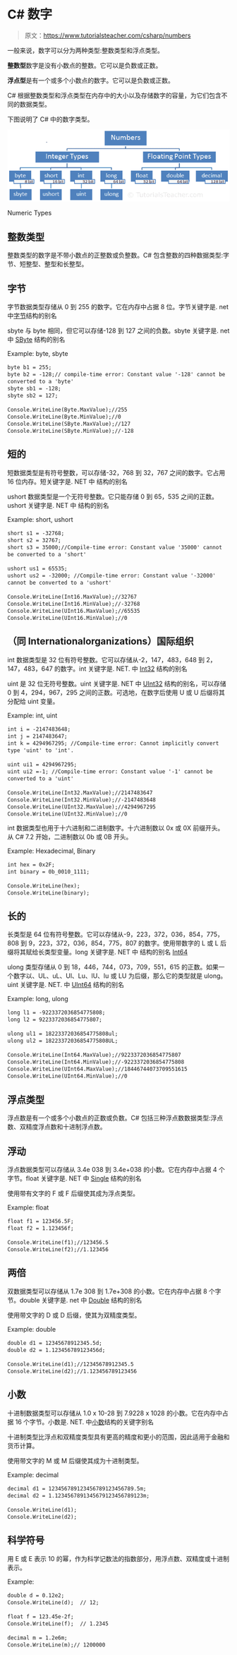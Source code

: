 # C# 数字

> 原文：<https://www.tutorialsteacher.com/csharp/numbers>

一般来说，数字可以分为两种类型:整数类型和浮点类型。

**整数型**数字是没有小数点的整数。它可以是负数或正数。

**浮点型**是有一个或多个小数点的数字。它可以是负数或正数。

C# 根据整数类型和浮点类型在内存中的大小以及存储数字的容量，为它们包含不同的数据类型。

下图说明了 C# 中的数字类型。

[![](img/0399f24f902855e22214c1e30d518858.png)](../../Content/images/csharp/numbers.PNG) 

Numeric Types



## 整数类型

整数类型的数字是不带小数点的正整数或负整数。C# 包含整数的四种数据类型:字节、短整型、整型和长整型。

## 字节

字节数据类型存储从 0 到 255 的数字。它在内存中占据 8 位。字节关键字是. net 中[字节](https://docs.microsoft.com/en-us/dotnet/api/system.byte)结构的别名

sbyte 与 byte 相同，但它可以存储-128 到 127 之间的负数。sbyte 关键字是. net 中 [SByte](https://docs.microsoft.com/en-us/dotnet/api/system.sbyte) 结构的别名

Example: byte, sbyte

```
byte b1 = 255;
byte b2 = -128;// compile-time error: Constant value '-128' cannot be converted to a 'byte'
sbyte sb1 = -128; 
sbyte sb2 = 127; 

Console.WriteLine(Byte.MaxValue);//255
Console.WriteLine(Byte.MinValue);//0
Console.WriteLine(SByte.MaxValue);//127
Console.WriteLine(SByte.MinValue);//-128 
```

## 短的

短数据类型是有符号整数，可以存储-32，768 到 32，767 之间的数字。它占用 16 位内存。短关键字是. NET 中 结构的别名

ushort 数据类型是一个无符号整数。它只能存储 0 到 65，535 之间的正数。ushort 关键字是. NET 中 结构的别名

Example: short, ushort

```
short s1 = -32768;
short s2 = 32767;
short s3 = 35000;//Compile-time error: Constant value '35000' cannot be converted to a 'short'

ushort us1 = 65535;
ushort us2 = -32000; //Compile-time error: Constant value '-32000' cannot be converted to a 'ushort'

Console.WriteLine(Int16.MaxValue);//32767
Console.WriteLine(Int16.MinValue);//-32768
Console.WriteLine(UInt16.MaxValue);//65535
Console.WriteLine(UInt16.MinValue);//0 
```

## （同 Internationalorganizations）国际组织

int 数据类型是 32 位有符号整数。它可以存储从-2，147，483，648 到 2，147，483，647 的数字。int 关键字是. NET. 中 [Int32](https://docs.microsoft.com/en-us/dotnet/api/system.int32) 结构的别名

uint 是 32 位无符号整数。uint 关键字是. NET 中 [UInt32](https://docs.microsoft.com/en-us/dotnet/api/system.uint32) 结构的别名，可以存储 0 到 4，294，967，295 之间的正数。可选地，在数字后使用 U 或 U 后缀将其分配给 uint 变量。

Example: int, uint

```
int i = -2147483648;
int j = 2147483647;
int k = 4294967295; //Compile-time error: Cannot implicitly convert type 'uint' to 'int'.

uint ui1 = 4294967295;
uint ui2 =-1; //Compile-time error: Constant value '-1' cannot be converted to a 'uint'

Console.WriteLine(Int32.MaxValue);//2147483647
Console.WriteLine(Int32.MinValue);//-2147483648
Console.WriteLine(UInt32.MaxValue);//4294967295
Console.WriteLine(UInt32.MinValue);//0 
```

int 数据类型也用于十六进制和二进制数字。十六进制数以 0x 或 0X 前缀开头。从 C# 7.2 开始，二进制数以 0b 或 0B 开头。

Example: Hexadecimal, Binary

```
int hex = 0x2F;
int binary = 0b_0010_1111;

Console.WriteLine(hex);
Console.WriteLine(binary); 
```

## 长的

长类型是 64 位有符号整数。它可以存储从-9，223，372，036，854，775，808 到 9，223，372，036，854，775，807 的数字。使用带数字的 L 或 L 后缀将其赋给长类型变量。long 关键字是. NET 中 结构的别名 [Int64](https://docs.microsoft.com/en-us/dotnet/api/system.int64)

ulong 类型存储从 0 到 18，446，744，073，709，551，615 的正数。如果一个数字以、UL、uL、Ul、Lu、lU、lu 或 LU 为后缀，那么它的类型就是 ulong。uint 关键字是. NET. 中 [UInt64](https://docs.microsoft.com/en-us/dotnet/api/system.uint64) 结构的别名

Example: long, ulong

```
long l1 = -9223372036854775808;
long l2 = 9223372036854775807;

ulong ul1 = 18223372036854775808ul;
ulong ul2 = 18223372036854775808UL;

Console.WriteLine(Int64.MaxValue);//9223372036854775807
Console.WriteLine(Int64.MinValue);//-9223372036854775808
Console.WriteLine(UInt64.MaxValue);//18446744073709551615
Console.WriteLine(UInt64.MinValue);//0 
```

## 浮点类型

浮点数是有一个或多个小数点的正数或负数。C# 包括三种浮点数数据类型:浮点数、双精度浮点数和十进制浮点数。

## 浮动

浮点数据类型可以存储从 3.4e 038 到 3.4e+038 的小数。它在内存中占据 4 个字节。float 关键字是. NET 中 [Single](https://docs.microsoft.com/en-us/dotnet/api/system.single) 结构的别名

使用带有文字的 F 或 F 后缀使其成为浮点类型。

Example: float

```
float f1 = 123456.5F;
float f2 = 1.123456f;

Console.WriteLine(f1);//123456.5
Console.WriteLine(f2);//1.123456 
```

## 两倍

双数据类型可以存储从 1.7e 308 到 1.7e+308 的小数。它在内存中占据 8 个字节。double 关键字是. net 中 [Double](https://docs.microsoft.com/en-us/dotnet/api/system.double) 结构的别名

使用带文字的 D 或 D 后缀，使其为双精度类型。

Example: double

```
double d1 = 12345678912345.5d;
double d2 = 1.123456789123456d;

Console.WriteLine(d1);//12345678912345.5
Console.WriteLine(d2);//1.123456789123456 
```

## 小数

十进制数据类型可以存储从 1.0 x 10-28 到 7.9228 x 1028 的小数。它在内存中占据 16 个字节。小数是. NET. 中[小数](https://docs.microsoft.com/en-us/dotnet/api/system.decimal)结构的关键字别名

十进制类型比浮点和双精度类型具有更高的精度和更小的范围，因此适用于金融和货币计算。

使用带文字的 M 或 M 后缀使其成为十进制类型。

Example: decimal

```
decimal d1 = 123456789123456789123456789.5m;
decimal d2 = 1.1234567891345679123456789123m;

Console.WriteLine(d1);
Console.WriteLine(d2); 
```

## 科学符号

用 E 或 E 表示 10 的幂，作为科学记数法的指数部分，用浮点数、双精度或十进制表示。

Example:

```
double d = 0.12e2;
Console.WriteLine(d);  // 12;

float f = 123.45e-2f;
Console.WriteLine(f);  // 1.2345

decimal m = 1.2e6m;
Console.WriteLine(m);// 1200000 
```